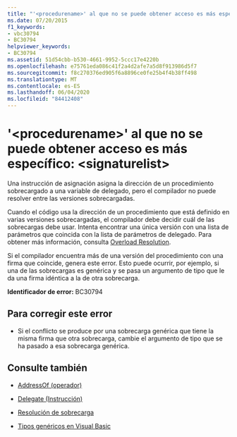 ```yaml
---
title: "'<procedurename>' al que no se puede obtener acceso es más específico: <signaturelist>"
ms.date: 07/20/2015
f1_keywords:
- vbc30794
- BC30794
helpviewer_keywords:
- BC30794
ms.assetid: 51d54cbb-b530-4661-9952-5ccc17e4220b
ms.openlocfilehash: e75761eda086c41f2a4d2afe7a5d8f913986d5f7
ms.sourcegitcommit: f8c270376ed905f6a8896ce0fe25b4f4b38ff498
ms.translationtype: MT
ms.contentlocale: es-ES
ms.lasthandoff: 06/04/2020
ms.locfileid: "84412408"
---
```

# <a name="no-accessible-procedurename-is-most-specific-signaturelist"></a>'\<procedurename>' al que no se puede obtener acceso es más específico: \<signaturelist>
Una instrucción de asignación asigna la dirección de un procedimiento sobrecargado a una variable de delegado, pero el compilador no puede resolver entre las versiones sobrecargadas.  
  
 Cuando el código usa la dirección de un procedimiento que está definido en varias versiones sobrecargadas, el compilador debe decidir cuál de las sobrecargas debe usar. Intenta encontrar una única versión con una lista de parámetros que coincida con la lista de parámetros de delegado. Para obtener más información, consulta [Overload Resolution](../programming-guide/language-features/procedures/overload-resolution.md).  
  
 Si el compilador encuentra más de una versión del procedimiento con una firma que coincide, genera este error. Esto puede ocurrir, por ejemplo, si una de las sobrecargas es genérica y se pasa un argumento de tipo que le da una firma idéntica a la de otra sobrecarga.  
  
 **Identificador de error:** BC30794  
  
## <a name="to-correct-this-error"></a>Para corregir este error  
  
- Si el conflicto se produce por una sobrecarga genérica que tiene la misma firma que otra sobrecarga, cambie el argumento de tipo que se ha pasado a esa sobrecarga genérica.  
  
## <a name="see-also"></a>Consulte también

- [AddressOf (operador)](../language-reference/operators/addressof-operator.md)
- [Delegate (Instrucción)](../language-reference/statements/delegate-statement.md)

- [Resolución de sobrecarga](../programming-guide/language-features/procedures/overload-resolution.md)
- [Tipos genéricos en Visual Basic](../programming-guide/language-features/data-types/generic-types.md)
